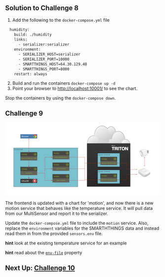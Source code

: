 ## Solution to Challenge 8

1. Add the following to the `docker-compose.yml` file

```
  humidity:
    build: ./humidity
    links:
      - serializer:serializer
    environment:
      - SERIALIZER_HOST=serializer
      - SERIALIZER_PORT=10000
      - SMARTTHINGS_HOST=64.30.129.48
      - SMARTTHINGS_PORT=8000
    restart: always
```

2. Build and run the containers `docker-compose up -d`
3. Point your browser to [http://localhost:10001/]() to see the chart.

Stop the containers by using the `docker-compose down`.


## Challenge 9

![image](../images/challenge9.png)

The frontend is updated with a chart for 'motion', and now there is a new motion service that behaves like the temperature service. It will pull data from our MultiSensor and report it to the serializer.

Update the `docker-compose.yml` file to include the `motion` service. Also, replace the `environment` variables for the SMARTHTHINGS data and instead read them in from the provided `sensors.env` file.

__hint__ look at the existing temperature service for an example

__hint__ read about the [`env-file`](https://docs.docker.com/compose/env-file/) property

## Next Up: [Challenge 10](../challenge10/README.md)